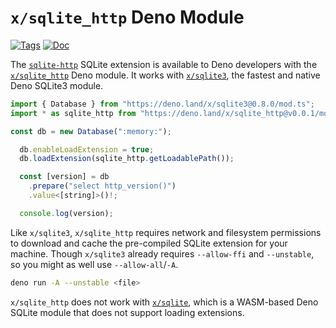 <!--- Generated with the deno_generate_package.sh script, don't edit by hand! -->

# `x/sqlite_http` Deno Module

[![Tags](https://img.shields.io/github/release/asg017/sqlite-http)](https://github.com/asg017/sqlite-http/releases)
[![Doc](https://doc.deno.land/badge.svg)](https://doc.deno.land/https/deno.land/x/sqlite-http@0.0.1/mod.ts)

The [`sqlite-http`](https://github.com/asg017/sqlite-http) SQLite extension is available to Deno developers with the [`x/sqlite_http`](https://deno.land/x/sqlite-http) Deno module. It works with [`x/sqlite3`](https://deno.land/x/sqlite3), the fastest and native Deno SQLite3 module.

```js
import { Database } from "https://deno.land/x/sqlite3@0.8.0/mod.ts";
import * as sqlite_http from "https://deno.land/x/sqlite_http@v0.0.1/mod.ts";

const db = new Database(":memory:");

  db.enableLoadExtension = true;
  db.loadExtension(sqlite_http.getLoadablePath());

  const [version] = db
    .prepare("select http_version()")
    .value<[string]>()!;

  console.log(version);

```

Like `x/sqlite3`, `x/sqlite_http` requires network and filesystem permissions to download and cache the pre-compiled SQLite extension for your machine. Though `x/sqlite3` already requires `--allow-ffi` and `--unstable`, so you might as well use `--allow-all`/`-A`.

```bash
deno run -A --unstable <file>
```

`x/sqlite_http` does not work with [`x/sqlite`](https://deno.land/x/sqlite@v3.7.0), which is a WASM-based Deno SQLite module that does not support loading extensions.
